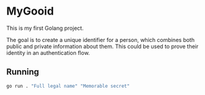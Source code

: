 # MyGooid

This is my first Golang project.

The goal is to create a unique identifier for a person, which combines both public and private information about them. This could be used to prove their identity in an authentication flow.

## Running

```bash
go run . "Full legal name" "Memorable secret"
```
